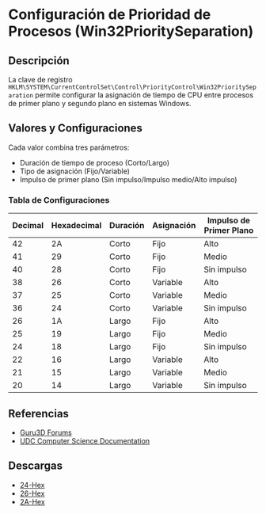 # Configuración de Prioridad de Procesos (Win32PrioritySeparation)

## Descripción

La clave de registro `HKLM\SYSTEM\CurrentControlSet\Control\PriorityControl\Win32PrioritySeparation` permite configurar la asignación de tiempo de CPU entre procesos de primer plano y segundo plano en sistemas Windows.

## Valores y Configuraciones

Cada valor combina tres parámetros: 
- Duración de tiempo de proceso (Corto/Largo)
- Tipo de asignación (Fijo/Variable)
- Impulso de primer plano (Sin impulso/Impulso medio/Alto impulso)

### Tabla de Configuraciones

| Decimal | Hexadecimal | Duración | Asignación | Impulso de Primer Plano |
|---------|-------------|----------|------------|------------------------|
| 42 | 2A | Corto | Fijo | Alto |
| 41 | 29 | Corto | Fijo | Medio |
| 40 | 28 | Corto | Fijo | Sin impulso |
| 38 | 26 | Corto | Variable | Alto |
| 37 | 25 | Corto | Variable | Medio |
| 36 | 24 | Corto | Variable | Sin impulso |
| 26 | 1A | Largo | Fijo | Alto |
| 25 | 19 | Largo | Fijo | Medio |
| 24 | 18 | Largo | Fijo | Sin impulso |
| 22 | 16 | Largo | Variable | Alto |
| 21 | 15 | Largo | Variable | Medio |
| 20 | 14 | Largo | Variable | Sin impulso |

## Referencias

- [Guru3D Forums](https://forums.guru3d.com/threads/faq-of-the-software-operating-systems-section.155424/#post-1451631)
- [UDC Computer Science Documentation](https://csit.udc.edu/~byu/UDC3529315/WindowsInternals-4e.pdf)

## Descargas
- [24-Hex](https://github.com/PATSIMA/Secure-Tweaks/blob/main/Win32PrioritySeparation/24-Hex.reg)
- [26-Hex](https://github.com/PATSIMA/Secure-Tweaks/blob/main/Win32PrioritySeparation/26-Hex.reg)
- [2A-Hex](https://github.com/PATSIMA/Secure-Tweaks/blob/main/Win32PrioritySeparation/2A-Hex.reg)
